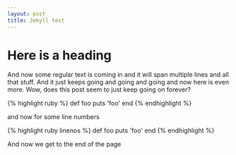 ```yaml
---
layout: post
title: Jekyll test
---
```


# Here is a heading

And now some regular text is coming in and it
will span multiple lines and all that stuff.
And it just keeps going and going and going and now
here is even more. Wow, does this post seem to just
keep going on forever?

{% highlight ruby %}
def foo
  puts 'foo'
end
{% endhighlight %}

and now for some line numbers

{% highlight ruby linenos %}
def foo
  puts 'foo'
end
{% endhighlight %}

And now we get to the end of the page
